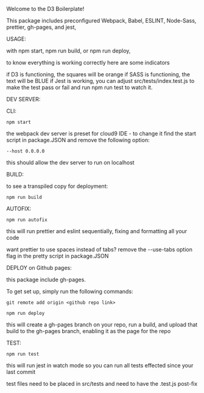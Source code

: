 Welcome to the D3 Boilerplate!


This package includes preconfigured Webpack, Babel, ESLINT, Node-Sass, prettier, gh-pages, and jest,   


USAGE:

with npm start, npm run build, or npm run deploy,  

to know everything is working correctly here are some indicators

if D3 is functioning, the squares will be orange
if SASS is functioning, the text will be BLUE
if Jest is working,  you can adjust src/tests/index.test.js to make the test pass or fail  and run npm run test to watch it.



DEV SERVER:  

CLI:   

    npm start

the webpack dev server is preset for cloud9 IDE - to change it find the start script in 
package.JSON and remove the following option:

    --host 0.0.0.0

this should allow the dev server to run on localhost

BUILD:

to see a transpiled copy for deployment:

    npm run build
    
AUTOFIX:

    npm run autofix
    
this will run prettier and eslint sequentially,   fixing and formatting all your code
    
want prettier to use spaces instead of tabs?   remove the --use-tabs option flag in the pretty script in package.JSON
    
DEPLOY on Github pages:

this package include gh-pages.

To get set up, simply run the following commands:

    git remote add origin <github repo link>
    
    npm run deploy
    
this will create a gh-pages branch on your repo, run a build,  and upload that build to the gh-pages branch, enabling it as the page for the repo


TEST:

    npm run test
    
this will run jest in watch mode so you can run all tests effected since your last commit 

test files need to be placed in src/tests and need to have the .test.js post-fix